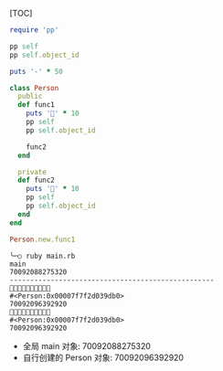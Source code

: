 [TOC]



```ruby
require 'pp'

pp self
pp self.object_id

puts '-' * 50

class Person
  public
  def func1
    puts '🚗' * 10
    pp self
    pp self.object_id

    func2
  end

  private
  def func2
    puts '🚕' * 10
    pp self
    pp self.object_id
  end
end

Person.new.func1
```

```
╰─○ ruby main.rb
main
70092088275320
--------------------------------------------------
🚗🚗🚗🚗🚗🚗🚗🚗🚗🚗
#<Person:0x00007f7f2d039db0>
70092096392920
🚕🚕🚕🚕🚕🚕🚕🚕🚕🚕
#<Person:0x00007f7f2d039db0>
70092096392920
```

- 全局 main 对象: 70092088275320
- 自行创建的 Person 对象: 70092096392920